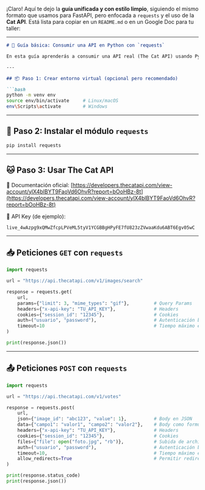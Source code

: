 ¡Claro! Aquí te dejo la **guía unificada y con estilo limpio**, siguiendo el mismo formato que usamos para FastAPI, pero enfocada a `requests` y el uso de la **Cat API**. Está lista para copiar en un `README.md` o en un Google Doc para tu taller:

---

````markdown
# 🐾 Guía básica: Consumir una API en Python con `requests`

En esta guía aprenderás a consumir una API real (The Cat API) usando Python y el módulo `requests`.

---

## 📦 Paso 1: Crear entorno virtual (opcional pero recomendado)

```bash
python -m venv env
source env/bin/activate     # Linux/macOS
env\Scripts\activate        # Windows
````

---

## 🧪 Paso 2: Instalar el módulo `requests`

```bash
pip install requests
```

---

## 🐱 Paso 3: Usar The Cat API

📄 Documentación oficial:
[https://developers.thecatapi.com/view-account/ylX4blBYT9FaoVd6OhvR?report=bOoHBz-8t](https://developers.thecatapi.com/view-account/ylX4blBYT9FaoVd6OhvR?report=bOoHBz-8t)

🔑 API Key (de ejemplo):

```
live_4wAzpg9xQMwZfcpLPVeML5tyV1YCGBBgHPyFE7fU823zZVwaaKdu6ABT6Egv05wC
```

---

## 📥 Peticiones `GET` con `requests`

```python
import requests

url = "https://api.thecatapi.com/v1/images/search"

response = requests.get(
    url,
    params={"limit": 3, "mime_types": "gif"},         # Query Params
    headers={"x-api-key": "TU_API_KEY"},              # Headers
    cookies={"session_id": "12345"},                  # Cookies
    auth=("usuario", "password"),                     # Autenticación básica
    timeout=10                                        # Tiempo máximo en segundos
)

print(response.json())
```

---

## 📤 Peticiones `POST` con `requests`

```python
import requests

url = "https://api.thecatapi.com/v1/votes"

response = requests.post(
    url,
    json={"image_id": "abc123", "value": 1},          # Body en JSON
    data={"campo1": "valor1", "campo2": "valor2"},    # Body como formulario
    headers={"x-api-key": "TU_API_KEY"},              # Headers
    cookies={"session_id": "12345"},                  # Cookies
    files={"file": open("foto.jpg", "rb")},           # Subida de archivos
    auth=("usuario", "password"),                     # Autenticación básica
    timeout=10,                                       # Tiempo máximo en segundos
    allow_redirects=True                              # Permitir redirecciones
)

print(response.status_code)
print(response.json())
```

